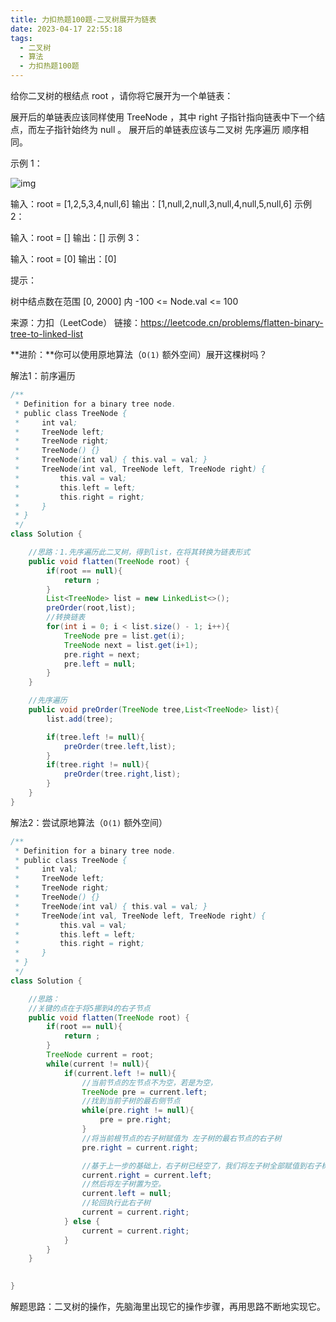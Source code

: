 ```yaml
---
title: 力扣热题100题-二叉树展开为链表
date: 2023-04-17 22:55:18
tags:
  - 二叉树
  - 算法
  - 力扣热题100题
---
```


给你二叉树的根结点 root ，请你将它展开为一个单链表：

展开后的单链表应该同样使用 TreeNode ，其中 right 子指针指向链表中下一个结点，而左子指针始终为 null 。
展开后的单链表应该与二叉树 先序遍历 顺序相同。

示例 1：

![img](https://assets.leetcode.com/uploads/2021/01/14/flaten.jpg)

输入：root = [1,2,5,3,4,null,6]
输出：[1,null,2,null,3,null,4,null,5,null,6]
示例 2：

输入：root = []
输出：[]
示例 3：

输入：root = [0]
输出：[0]


提示：

树中结点数在范围 [0, 2000] 内
-100 <= Node.val <= 100

来源：力扣（LeetCode）
链接：https://leetcode.cn/problems/flatten-binary-tree-to-linked-list

**进阶：**你可以使用原地算法（`O(1)` 额外空间）展开这棵树吗？

解法1：前序遍历

```java
/**
 * Definition for a binary tree node.
 * public class TreeNode {
 *     int val;
 *     TreeNode left;
 *     TreeNode right;
 *     TreeNode() {}
 *     TreeNode(int val) { this.val = val; }
 *     TreeNode(int val, TreeNode left, TreeNode right) {
 *         this.val = val;
 *         this.left = left;
 *         this.right = right;
 *     }
 * }
 */
class Solution {

    //思路：1.先序遍历此二叉树，得到list，在将其转换为链表形式
    public void flatten(TreeNode root) {
        if(root == null){
            return ;
        }
        List<TreeNode> list = new LinkedList<>();
        preOrder(root,list);
        //转换链表
        for(int i = 0; i < list.size() - 1; i++){
            TreeNode pre = list.get(i);
            TreeNode next = list.get(i+1);
            pre.right = next;
            pre.left = null;
        }
    }

    //先序遍历
    public void preOrder(TreeNode tree,List<TreeNode> list){
        list.add(tree);

        if(tree.left != null){
            preOrder(tree.left,list);
        }
        if(tree.right != null){
            preOrder(tree.right,list);
        }
    }
}
```



解法2：尝试原地算法（`O(1)` 额外空间）

```java
/**
 * Definition for a binary tree node.
 * public class TreeNode {
 *     int val;
 *     TreeNode left;
 *     TreeNode right;
 *     TreeNode() {}
 *     TreeNode(int val) { this.val = val; }
 *     TreeNode(int val, TreeNode left, TreeNode right) {
 *         this.val = val;
 *         this.left = left;
 *         this.right = right;
 *     }
 * }
 */
class Solution {

    //思路：
    //关键的点在于将5挪到4的右子节点
    public void flatten(TreeNode root) {
        if(root == null){
            return ;
        }
        TreeNode current = root;
        while(current != null){
            if(current.left != null){
                //当前节点的左节点不为空，若是为空，
                TreeNode pre = current.left;
                //找到当前子树的最右侧节点
                while(pre.right != null){
                    pre = pre.right;
                }
                //将当前根节点的右子树赋值为 左子树的最右节点的右子树
                pre.right = current.right;

                //基于上一步的基础上，右子树已经空了，我们将左子树全部赋值到右子树，这样右子树又有值了
                current.right = current.left;
                //然后将左子树置为空。
                current.left = null;
                //轮回执行此右子树
                current = current.right;
            } else {
                current = current.right;
            }
        }
    }

    
}
```



解题思路：二叉树的操作，先脑海里出现它的操作步骤，再用思路不断地实现它。

